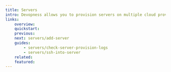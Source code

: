 ```yaml
---
title: Servers
intro: Devopness allows you to provision servers on multiple cloud providers or connect to existing servers. In this section you will learn how to create, inspect, connect and manage servers.
links:
    overview:
    quickstart:
    previous:
    next: servers/add-server
    guides:
        - servers/check-server-provision-logs
        - servers/ssh-into-server
    related:
    featured:
---
```

